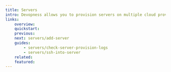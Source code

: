 ```yaml
---
title: Servers
intro: Devopness allows you to provision servers on multiple cloud providers or connect to existing servers. In this section you will learn how to create, inspect, connect and manage servers.
links:
    overview:
    quickstart:
    previous:
    next: servers/add-server
    guides:
        - servers/check-server-provision-logs
        - servers/ssh-into-server
    related:
    featured:
---
```

